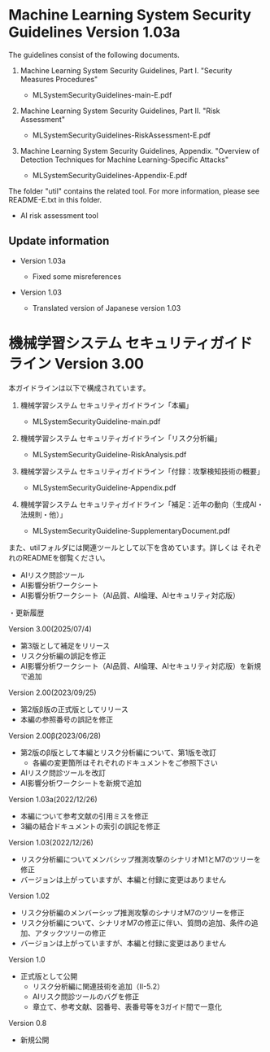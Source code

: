 # Machine Learning System Security Guidelines Version 1.03a

The guidelines consist of the following documents.

1. Machine Learning System Security Guidelines, Part I. "Security Measures Procedures"
   - MLSystemSecurityGuidelines-main-E.pdf

2. Machine Learning System Security Guidelines, Part II. "Risk Assessment"
   - MLSystemSecurityGuidelines-RiskAssessment-E.pdf

3. Machine Learning System Security Guidelines, Appendix. "Overview of Detection Techniques for Machine Learning-Specific Attacks"
   - MLSystemSecurityGuidelines-Appendix-E.pdf

The folder "util" contains the related tool.
For more information, please see README-E.txt in this folder.

- AI risk assessment tool

## Update information

- Version 1.03a
  - Fixed some misreferences

- Version 1.03
  - Translated version of Japanese version 1.03

# 機械学習システム セキュリティガイドライン Version 3.00

本ガイドラインは以下で構成されています。

1. 機械学習システム セキュリティガイドライン「本編」
   - MLSystemSecurityGuideline-main.pdf

2. 機械学習システム セキュリティガイドライン「リスク分析編」
   - MLSystemSecurityGuideline-RiskAnalysis.pdf

3. 機械学習システム セキュリティガイドライン「付録：攻撃検知技術の概要」
   - MLSystemSecurityGuideline-Appendix.pdf

4. 機械学習システム セキュリティガイドライン「補足：近年の動向（生成AI・法規則・他）」
   - MLSystemSecurityGuideline-SupplementaryDocument.pdf


また、utilフォルダには関連ツールとして以下を含めています。詳しくは
それぞれのREADMEを御覧ください。

- AIリスク問診ツール
- AI影響分析ワークシート
- AI影響分析ワークシート（AI品質、AI倫理、AIセキュリティ対応版）

・更新履歴

Version 3.00(2025/07/4)
   - 第3版として補足をリリース
   - リスク分析編の誤記を修正
   - AI影響分析ワークシート（AI品質、AI倫理、AIセキュリティ対応版）を新規で追加

Version 2.00(2023/09/25)
   - 第2版β版の正式版としてリリース
   - 本編の参照番号の誤記を修正

Version 2.00β(2023/06/28)
   - 第2版のβ版として本編とリスク分析編について、第1版を改訂
     - 各編の変更箇所はそれぞれのドキュメントをご参照下さい
   - AIリスク問診ツールを改訂
   - AI影響分析ワークシートを新規で追加

Version 1.03a(2022/12/26)
   - 本編について参考文献の引用ミスを修正
   - 3編の結合ドキュメントの索引の誤記を修正

Version 1.03(2022/12/26)
   - リスク分析編についてメンバシップ推測攻撃のシナリオM1とM7のツリーを修正
   - バージョンは上がっていますが、本編と付録に変更はありません

Version 1.02
   - リスク分析編のメンバーシップ推測攻撃のシナリオM7のツリーを修正
   - リスク分析編について、シナリオM7の修正に伴い、質問の追加、条件の追加、アタックツリーの修正
   - バージョンは上がっていますが、本編と付録に変更はありません

Version 1.0
   - 正式版として公開
     - リスク分析編に関連技術を追加（II-5.2）
     - AIリスク問診ツールのバグを修正
     - 章立て、参考文献、図番号、表番号等を3ガイド間で一意化

Version 0.8
   - 新規公開
